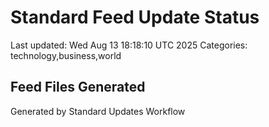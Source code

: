 # Standard Feed Update Status
Last updated: Wed Aug 13 18:18:10 UTC 2025
Categories: technology,business,world

## Feed Files Generated

Generated by Standard Updates Workflow
